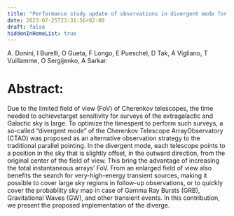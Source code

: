 ```yaml
---
title: "Performance study update of observations in divergent mode for the Cherenkov Telescope Array"
date: 2023-07-25T23:31:56+02:00
draft: false
hiddenInHomeList: true
---
```


A. Donini, I Burelli, O Gueta, F Longo, E Pueschel, D Tak, A Vigliano, T Vuillamme, O Sergijenko, A Sarkar.

# Abstract:
Due to the limited field of view (FoV) of Cherenkov telescopes, the time needed to achievetarget sensitivity for surveys of the extragalactic and Galactic sky is large. To optimize the timespent to perform such surveys, a so-called “divergent mode” of the Cherenkov Telescope ArrayObservatory (CTAO) was proposed as an alternative observation strategy to the traditional parallel pointing. In the divergent mode, each telescope points to a position in the sky that is slightly offset, in the outward direction, from the original center of the field of view. This bring the advantage of increasing the total instantaneous arrays’ FoV. From an enlarged field of view also benefits the search for very-high-energy transient sources, making it possible to cover large sky regions in follow-up observations, or to quickly cover the probability sky map in case of Gamma Ray Bursts (GRB), Gravitational Waves (GW), and other transient events. In this contribution, we present the proposed implementation of the diverge.
